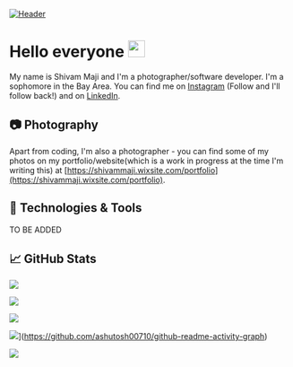 [![Header](https://raw.githubusercontent.com/ParadoxFlame/ParadoxFlame/master/Banner.png "Header")](https://shivammaji.wixsite.com/portfolio)

# Hello everyone <img src="https://raw.githubusercontent.com/ParadoxFlame/ParadoxFlame/master/wave.gif" width="30px">

My name is Shivam Maji and I'm a photographer/software developer. I'm a sophomore in the Bay Area. You can find me on [Instagram](https://www.instagram.com/_paradoxflame/) (Follow and I'll follow back!) and on [LinkedIn](www.linkedin.com/in/shivam-maji).

## 📷 Photography

Apart from coding, I'm also a photographer - you can find some of my photos on my portfolio/website(which is a work in progress at the time I'm writing this) at [https://shivammaji.wixsite.com/portfolio](https://shivammaji.wixsite.com/portfolio).

## 🔧 Technologies & Tools
TO BE ADDED

## &#x1f4c8; GitHub Stats

![](https://github-readme-stats.vercel.app/api?username=ParadoxFlame&theme=merko)

![](https://github-readme-streak-stats.herokuapp.com/?user=ParadoxFlame&theme=merko)

![](https://github-readme-stats.vercel.app/api/top-langs/?username=ParadoxFlame&theme=merko&layout=large)

![](https://activity-graph.herokuapp.com/graph?username=ParadoxFlame&layout=compact&theme=merko)](https://github.com/ashutosh00710/github-readme-activity-graph)

![](https://komarev.com/ghpvc/?username=ParadoxFlame&theme=merko)
